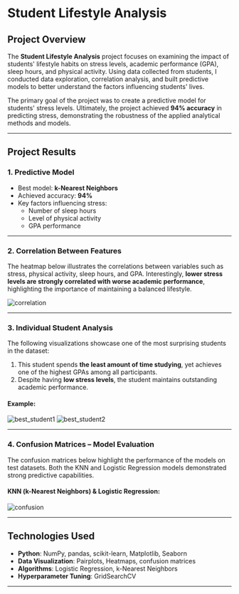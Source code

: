 # Student Lifestyle Analysis

## Project Overview

The **Student Lifestyle Analysis** project focuses on examining the impact of students' lifestyle habits on stress levels, academic performance (GPA), sleep hours, and physical activity. Using data collected from students, I conducted data exploration, correlation analysis, and built predictive models to better understand the factors influencing students' lives.

The primary goal of the project was to create a predictive model for students' stress levels. Ultimately, the project achieved **94% accuracy** in predicting stress, demonstrating the robustness of the applied analytical methods and models.

---

## Project Results

### 1. Predictive Model

- Best model: **k-Nearest Neighbors**
- Achieved accuracy: **94%**
- Key factors influencing stress:
  - Number of sleep hours
  - Level of physical activity
  - GPA performance

---

### 2. Correlation Between Features

The heatmap below illustrates the correlations between variables such as stress, physical activity, sleep hours, and GPA. Interestingly, **lower stress levels are strongly correlated with worse academic performance**, highlighting the importance of maintaining a balanced lifestyle.

![correlation](https://github.com/user-attachments/assets/0cf1ee3c-b64b-44b4-88c5-f2b3ae67859a)

---

### 3. Individual Student Analysis

The following visualizations showcase one of the most surprising students in the dataset:
1. This student spends **the least amount of time studying**, yet achieves one of the highest GPAs among all participants.
2. Despite having **low stress levels**, the student maintains outstanding academic performance.

#### Example:

![best_student1](https://github.com/user-attachments/assets/7b69760d-25d1-4523-871f-5d63c654b140)
![best_student2](https://github.com/user-attachments/assets/1a2c70e5-ab38-4f0a-a2bd-17beb5394597)

---

### 4. Confusion Matrices – Model Evaluation

The confusion matrices below highlight the performance of the models on test datasets. Both the KNN and Logistic Regression models demonstrated strong predictive capabilities.

#### KNN (k-Nearest Neighbors) & Logistic Regression:

![confusion](https://github.com/user-attachments/assets/a56182d2-452f-4b7b-be8c-9b9cb8ed5f91)


---

## Technologies Used

- **Python**: NumPy, pandas, scikit-learn, Matplotlib, Seaborn
- **Data Visualization**: Pairplots, Heatmaps, confusion matrices
- **Algorithms**: Logistic Regression, k-Nearest Neighbors
- **Hyperparameter Tuning**: GridSearchCV

---













